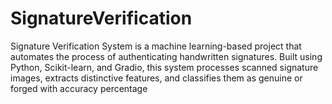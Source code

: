 # SignatureVerification
Signature Verification System is a machine learning-based project that automates the process of authenticating handwritten signatures. Built using Python, Scikit-learn, and Gradio, this system processes scanned signature images, extracts distinctive features, and classifies them as genuine or forged with accuracy percentage

